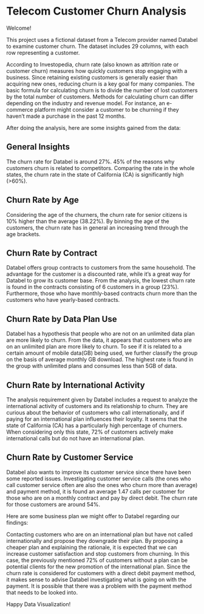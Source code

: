 # Telecom Customer Churn Analysis
Welcome!

This project uses a fictional dataset from a Telecom provider named Databel to examine customer churn. The dataset includes 29 columns, with each row representing a customer.

According to Investopedia, churn rate (also known as attrition rate or customer churn) measures how quickly customers stop engaging with a business. Since retaining existing customers is generally easier than acquiring new ones, reducing churn is a key goal for many companies. The basic formula for calculating churn is to divide the number of lost customers by the total number of customers. Methods for calculating churn can differ depending on the industry and revenue model. For instance, an e-commerce platform might consider a customer to be churning if they haven’t made a purchase in the past 12 months.

After doing the analysis, here are some insights gained from the data:

## General Insights 
The churn rate for Databel is around 27%. 45% of the reasons why customers churn is related to competitors. Comparing the rate in the whole states, the churn rate in the state of California (CA) is significantly high (>60%).

## Churn Rate by Age
Considering the age of the churners, the churn rate for senior citizens is 10% higher than the average (38.22%). By binning the age of the customers, the churn rate has in general an increasing trend through the age brackets.

## Churn Rate by Contract 
Databel offers group contracts to customers from the same household. The advantage for the customer is a discounted rate, while it’s a great way for Databel to grow its customer base. From the analysis, the lowest churn rate is found in the contracts consisting of 6 customers in a group (23%). Furthermore, those who have monthly-based contracts churn more than the customers who have yearly-based contracts.

## Churn Rate by Data Plan Use 
Databel has a hypothesis that people who are not on an unlimited data plan are more likely to churn. From the data, it appears that customers who are on an unlimited plan are more likely to churn. To see if it is related to a certain amount of mobile data(GB) being used, we further classify the group on the basis of average monthly GB download. The highest rate is found in the group with unlimited plans and consumes less than 5GB of data.

## Churn Rate by International Activity 
The analysis requirement given by Databel includes a request to analyze the international activity of customers and its relationship to churn. They are curious about the behavior of customers who call internationally, and if paying for an international plan influences their loyalty. It seems that the state of California (CA) has a particularly high percentage of churners. When considering only this state, 72% of customers actively make international calls but do not have an international plan.

## Churn Rate by Customer Service 
Databel also wants to improve its customer service since there have been some reported issues. Investigating customer service calls (the ones who call customer service often are also the ones who churn more than average) and payment method, it is found an average 1.47 calls per customer for those who are on a monthly contract and pay by direct debit. The churn rate for those customers are around 54%.

Here are some business plan we might offer to Databel regarding our findings:

Contacting customers who are on an international plan but have not called internationally and propose they downgrade their plan. By proposing a cheaper plan and explaining the rationale, it is expected that we can increase customer satisfaction and stop customers from churning. In this case, the previously mentioned 72% of customers without a plan can be potential clients for the new promotion of the international plan.
Since the churn rate is considered for customers with a direct debit payment method, it makes sense to advise Databel investigating what is going on with the payment. It is possible that there was a problem with the payment method that needs to be looked into.

Happy Data Visualization! 
